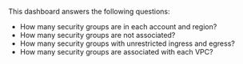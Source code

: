 This dashboard answers the following questions:

- How many security groups are in each account and region?
- How many security groups are not associated?
- How many security groups with unrestricted ingress and egress?
- How many security groups are associated with each VPC?
